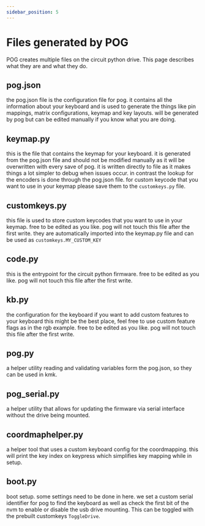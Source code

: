 ```yaml
---
sidebar_position: 5
---
```


# Files generated by POG

POG creates multiple files on the circuit python drive. This page describes what they are and what they do.

## pog.json
the pog.json file is the configuration file for pog. it contains all the information about your keyboard and is used to generate the things like 
pin mappings, matrix configurations, keymap and key layouts. will be generated by pog but can be edited manually if you know what you are doing.

## keymap.py
this is the file that contains the keymap for your keyboard. it is generated from the pog.json file and should not be modified 
manually as it will be overwritten with every save of pog. it is written directly to file as it makes things a lot simpler to debug when issues occur. in contrast the lookup for the encoders is done through the pog.json file.
for custom keycode that you want to use in your keymap please save them to the `customkeys.py` file.

## customkeys.py
this file is used to store custom keycodes that you want to use in your keymap. free to be edited as you like. pog will not touch this file after the first write.
they are automatically imported into the keymap.py file and can be used as `customkeys.MY_CUSTOM_KEY`

## code.py
this is the entrypoint for the circuit python firmware. free to be edited as you like. pog will not touch this file after the first write.

## kb.py
the configuration for the keyboard if you want to add custom features to your keyboard this might be the best place, feel free to use custom feature flags as in the rgb example. free to be edited as you like. pog will not touch this file after the first write.

## pog.py
a helper utility reading and validating variables form the pog.json, so they can be used in kmk.

## pog_serial.py
a helper utility that allows for updating the firmware via serial interface without the drive being mounted.

## coordmaphelper.py
a helper tool that uses a custom keyboard config for the coordmapping. this will print the key index on keypress which simplifies key mapping while in setup.

## boot.py
boot setup. some settings need to be done in here. we set a custom serial identifier for pog to find the keyboard as well as check the first bit of the nvm to enable or disable the usb drive mounting. This can be toggled with the prebuilt customkeys `ToggleDrive`.
